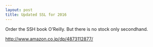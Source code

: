 ```yaml
---
layout: post
title: Updated SSL for 2016
---
```


Order the SSH book O'Reilly. But there is no stock only secondhand.

http://www.amazon.co.jp/dp/4873112877/

